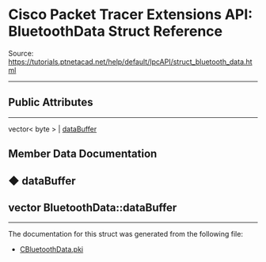 # Cisco Packet Tracer Extensions API: BluetoothData Struct Reference

Source: https://tutorials.ptnetacad.net/help/default/IpcAPI/struct_bluetooth_data.html

---

##  Public Attributes  
  
---  
vector< byte > | [dataBuffer](struct_bluetooth_data.html#a3c7545020ace0b46e01ede59c2f10272)  
  
## Member Data Documentation

## ◆ dataBuffer

vector<byte> BluetoothData::dataBuffer  
---  
  
* * *

The documentation for this struct was generated from the following file:

  * [CBluetoothData.pki](_c_bluetooth_data_8pki.html)


